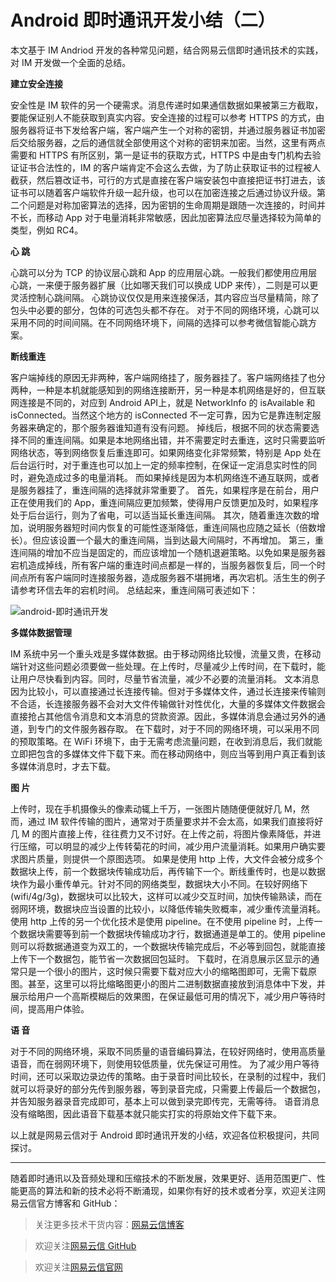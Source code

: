 # Android 即时通讯开发小结（二）

本文基于 IM Andriod 开发的各种常见问题，结合网易云信即时通讯技术的实践，对 IM 开发做一个全面的总结。

**建立安全连接**

安全性是 IM 软件的另一个硬需求。消息传递时如果通信数据如果被第三方截取，要能保证别人不能获取到真实内容。安全连接的过程可以参考 HTTPS 的方式，由服务器将证书下发给客户端，客户端产生一个对称的密钥，并通过服务器证书加密后交给服务器，之后的通信就全部使用这个对称的密钥来加密。当然，这里有两点需要和 HTTPS 有所区别，第一是证书的获取方式，HTTPS 中是由专门机构去验证证书合法性的，IM 的客户端肯定不会这么去做，为了防止获取证书的过程被人截获，然后篡改证书，可行的方式是直接在客户端安装包中直接把证书打进去，该证书可以随着客户端软件升级一起升级，也可以在加密连接之后通过协议升级。第二个问题是对称加密算法的选择，因为密钥的生命周期是跟随一次连接的，时间并不长，而移动 App 对于电量消耗非常敏感，因此加密算法应尽量选择较为简单的类型，例如 RC4。

**心  跳**

心跳可以分为 TCP 的协议层心跳和 App 的应用层心跳。一般我们都使用应用层心跳，一来便于服务器扩展（比如哪天我们可以换成 UDP 来传），二则是可以更灵活控制心跳间隔。
心跳协议仅仅是用来连接保活，其内容应当尽量精简，除了包头中必要的部分，包体的可选包头都不存在。
对于不同的网络环境，心跳可以采用不同的时间间隔。在不同网络环境下，间隔的选择可以参考微信智能心跳方案。

**断线重连**

客户端掉线的原因无非两种，客户端网络挂了，服务器挂了。客户端网络挂了也分两种，一种是本机就能感知到的网络连接断开，另一种是本机网络是好的，但互联网连接是不同的，对应到 Android API上，就是 NetworkInfo 的 isAvailable 和 isConnected。当然这个地方的 isConnected 不一定可靠，因为它是靠连制定服务器来确定的，那个服务器谁知道有没有问题。
掉线后，根据不同的状态需要选择不同的重连间隔。如果是本地网络出错，并不需要定时去重连，这时只需要监听网络状态，等到网络恢复后重连即可。如果网络变化非常频繁，特别是 App 处在后台运行时，对于重连也可以加上一定的频率控制，在保证一定消息实时性的同时，避免造成过多的电量消耗。
而如果掉线是因为本机网络连不通互联网，或者是服务器挂了，重连间隔的选择就非常重要了。
首先，如果程序是在前台，用户正在使用我们的 App，重连间隔应更加频繁，使得用户反馈更加及时，如果程序处于后台运行，则为了省电，可以适当延长重连间隔。
其次，随着重连次数的增加，说明服务器短时间内恢复的可能性逐渐降低，重连间隔也应随之延长（倍数增长）。但应该设置一个最大的重连间隔，当到达最大间隔时，不再增加。
第三，重连间隔的增加不应当是固定的，而应该增加一个随机退避策略。以免如果是服务器宕机造成掉线，所有客户端的重连时间点都是一样的，当服务器恢复后，同一个时间点所有客户端同时连接服务器，造成服务器不堪拥堵，再次宕机。活生生的例子请参考环信去年的宕机时间。
总结起来，重连间隔可表述如下：

![android-即时通讯开发][1]

**多媒体数据管理**

IM 系统中另一个重头戏是多媒体数据。由于移动网络比较慢，流量又贵，在移动端针对这些问题必须要做一些处理。在上传时，尽量减少上传时间，在下载时，能让用户尽快看到内容。同时，尽量节省流量，减少不必要的流量消耗。
文本消息因为比较小，可以直接通过长连接传输。但对于多媒体文件，通过长连接来传输则不合适，长连接服务器不会对大文件传输做针对性优化，大量的多媒体文件数据会直接抢占其他信令消息和文本消息的贷款资源。因此，多媒体消息会通过另外的通道，到专门的文件服务器存取。
在下载时，对于不同的网络环境，可以采用不同的预取策略。在 WiFi 环境下，由于无需考虑流量问题，在收到消息后，我们就能立即把包含的多媒体文件下载下来。而在移动网络中，则应当等到用户真正看到该多媒体消息时，才去下载。

**图 片**

上传时，现在手机摄像头的像素动辄上千万，一张图片随随便便就好几 M，然而，通过 IM 软件传输的图片，通常对于质量要求并不会太高，如果我们直接将好几 M 的图片直接上传，往往费力又不讨好。在上传之前，将图片像素降低，并进行压缩，可以明显的减少上传转菊花的时间，减少用户流量消耗。如果用户确实要求图片质量，则提供一个原图选项。
如果是使用 http 上传，大文件会被分成多个数据块上传，前一个数据块传输成功后，再传输下一个。断线重传时，也是以数据块作为最小重传单元。针对不同的网络类型，数据块大小不同。在较好网络下(wifi/4g/3g)，数据块可以比较大，这样可以减少交互时间，加快传输熟读，而在弱网环境，数据块应当设置的比较小，以降低传输失败概率，减少重传流量消耗。
使用 http 上传的另一个优化技术是使用 pipeline。在不使用 pipeline 时，上传一个数据块需要等到前一个数据块传输成功才行，数据通道是单工的。使用 pipeline 则可以将数据通道变为双工的，一个数据块传输完成后，不必等到回包，就能直接上传下一个数据包，能节省一次数据回包延时。
下载时，在消息展示区显示的通常只是一个很小的图片，这时候只需要下载对应大小的缩略图即可，无需下载原图。甚至，这里可以将比缩略图更小的图片二进制数据直接放到消息体中下发，并展示给用户一个高斯模糊后的效果图，在保证最低可用的情况下，减少用户等待时间，提高用户体验。

**语  音**

对于不同的网络环境，采取不同质量的语音编码算法，在较好网络时，使用高质量语音，而在弱网环境下，则使用较低质量，优先保证可用性。
为了减少用户等待时间，还可以采取边录边传的策略。由于录音时间比较长，在录制的过程中，我们就可以将录好的部分先传到服务器，等到录音完成，只需要上传最后一个数据包，并告知服务器录音完成即可，基本上可以做到录完即传完，无需等待。
语音消息没有缩略图，因此语音下载基本就只能实打实的将原始文件下载下来。

以上就是网易云信对于 Android 即时通讯开发的小结，欢迎各位积极提问，共同探讨。

----------
随着即时通讯以及音频处理和压缩技术的不断发展，效果更好、适用范围更广、性能更高的算法和新的技术必将不断涌现，如果你有好的技术或者分享，欢迎关注网易云信官方博客和 GitHub：

> 关注更多技术干货内容：[网易云信博客][8]

> 欢迎关注[网易云信 GitHub][9]

> 欢迎关注[网易云信官网][10]

  [8]: https://yunxin.163.com/dev-blog
  [9]: https://github.com/netease-im
  [10]: https://yunxin.163.com/



  [1]: https://i.loli.net/2018/06/26/5b31eafd2566d.png
